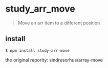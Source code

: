 # study_arr_move

> Move an arr item to a different position

## install 

```
$ npm install study-arr-move
```

the original repority: sindresorhus/array-move